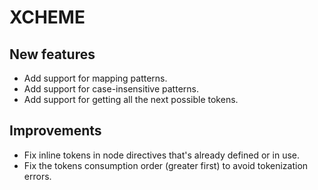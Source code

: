 # XCHEME

## New features

- Add support for mapping patterns.
- Add support for case-insensitive patterns.
- Add support for getting all the next possible tokens.

## Improvements

- Fix inline tokens in node directives that's already defined or in use.
- Fix the tokens consumption order (greater first) to avoid tokenization errors.

